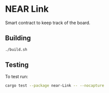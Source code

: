 # NEAR Link

Smart contract to keep track of the board.

## Building

```bash
./build.sh
```

## Testing

To test run:

```bash
cargo test --package near-Link -- --nocapture
```
